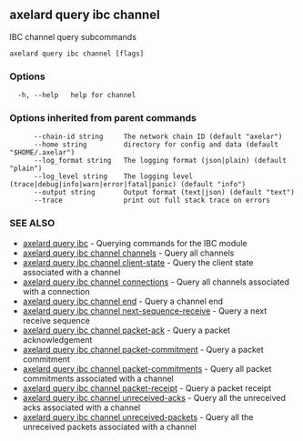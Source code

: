## axelard query ibc channel

IBC channel query subcommands

```
axelard query ibc channel [flags]
```

### Options

```
  -h, --help   help for channel
```

### Options inherited from parent commands

```
      --chain-id string     The network chain ID (default "axelar")
      --home string         directory for config and data (default "$HOME/.axelar")
      --log_format string   The logging format (json|plain) (default "plain")
      --log_level string    The logging level (trace|debug|info|warn|error|fatal|panic) (default "info")
      --output string       Output format (text|json) (default "text")
      --trace               print out full stack trace on errors
```

### SEE ALSO

- [axelard query ibc](axelard_query_ibc.md) - Querying commands for the IBC module
- [axelard query ibc channel channels](axelard_query_ibc_channel_channels.md) - Query all channels
- [axelard query ibc channel client-state](axelard_query_ibc_channel_client-state.md) - Query the client state associated with a channel
- [axelard query ibc channel connections](axelard_query_ibc_channel_connections.md) - Query all channels associated with a connection
- [axelard query ibc channel end](axelard_query_ibc_channel_end.md) - Query a channel end
- [axelard query ibc channel next-sequence-receive](axelard_query_ibc_channel_next-sequence-receive.md) - Query a next receive sequence
- [axelard query ibc channel packet-ack](axelard_query_ibc_channel_packet-ack.md) - Query a packet acknowledgement
- [axelard query ibc channel packet-commitment](axelard_query_ibc_channel_packet-commitment.md) - Query a packet commitment
- [axelard query ibc channel packet-commitments](axelard_query_ibc_channel_packet-commitments.md) - Query all packet commitments associated with a channel
- [axelard query ibc channel packet-receipt](axelard_query_ibc_channel_packet-receipt.md) - Query a packet receipt
- [axelard query ibc channel unreceived-acks](axelard_query_ibc_channel_unreceived-acks.md) - Query all the unreceived acks associated with a channel
- [axelard query ibc channel unreceived-packets](axelard_query_ibc_channel_unreceived-packets.md) - Query all the unreceived packets associated with a channel
